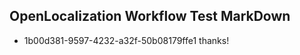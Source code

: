 ## OpenLocalization Workflow Test MarkDown
* 1b00d381-9597-4232-a32f-50b08179ffe1 
thanks!<!--HONumber=Mar16_HO2-->
